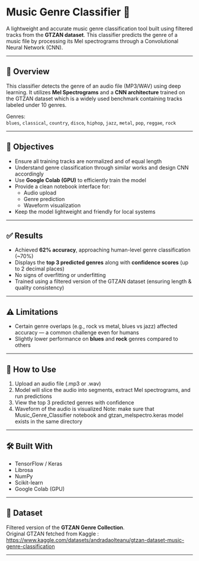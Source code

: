# Music Genre Classifier 🎵

A lightweight and accurate music genre classification tool built using filtered tracks from the **GTZAN dataset**. This classifier predicts the genre of a music file by processing its Mel spectrograms through a Convolutional Neural Network (CNN).

---

## 📌 Overview

This classifier detects the genre of an audio file (MP3/WAV) using deep learning. It utilizes **Mel Spectrograms** and a **CNN architecture** trained on the GTZAN dataset which is a widely used benchmark containing tracks labeled under 10 genres.

Genres:  
`blues`, `classical`, `country`, `disco`, `hiphop`, `jazz`, `metal`, `pop`, `reggae`, `rock`

---

## 🎯 Objectives

- Ensure all training tracks are normalized and of equal length  
- Understand genre classification through similar works and design CNN accordingly  
- Use **Google Colab (GPU)** to efficiently train the model  
- Provide a clean notebook interface for:
  - Audio upload  
  - Genre prediction  
  - Waveform visualization  
- Keep the model lightweight and friendly for local systems

---

## ✅ Results

- Achieved **62% accuracy**, approaching human-level genre classification (~70%)  
- Displays the **top 3 predicted genres** along with **confidence scores** (up to 2 decimal places)  
- No signs of overfitting or underfitting  
- Trained using a filtered version of the GTZAN dataset (ensuring length & quality consistency)

---

## ⚠️ Limitations

- Certain genre overlaps (e.g., rock vs metal, blues vs jazz) affected accuracy — a common challenge even for humans  
- Slightly lower performance on **blues** and **rock** genres compared to others

---

## 📂 How to Use

1. Upload an audio file (.mp3 or .wav)
2. Model will slice the audio into segments, extract Mel spectrograms, and run predictions
3. View the top 3 predicted genres with confidence
4. Waveform of the audio is visualized
   Note: make sure that Music_Genre_Classifier notebook and gtzan_melspectro.keras model exists in the same directory

---

## 🛠️ Built With

- TensorFlow / Keras  
- Librosa  
- NumPy  
- Scikit-learn  
- Google Colab (GPU)

---

## 📁 Dataset

Filtered version of the **GTZAN Genre Collection**.  
Original GTZAN fetched from Kaggle : https://www.kaggle.com/datasets/andradaolteanu/gtzan-dataset-music-genre-classification

---

